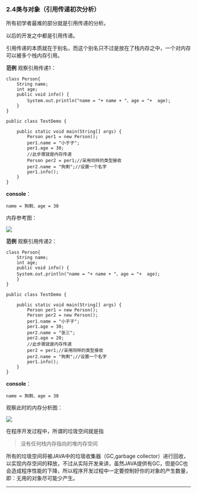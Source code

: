 ### 2.4类与对象（引用传递初次分析） ###

所有初学者最难的部分就是引用传递的分析。

以后的开发之中都是引用传递。

引用传递的本质就在于别名，而这个别名只不过是放在了栈内存之中，一个对内存可以被多个栈内存引用。

**范例** 观察引用传递1：

	class Person{
		String name;
		int age;
		public void info() {
			System.out.println("name = "+ name + "、age = "+  age);
		}
	}

	public class TestDemo {
		
		public static void main(String[] args) {
			Person per1 = new Person();
			per1.name = "小于子";
			per1.age = 30;
			//此步骤就是内存传递
			Person per2 = per1;//采用同样的类型接收
			per2.name = "狗剩";//设置一个名字
			per1.info();
		}
	}

**console**：

	name = 狗剩、age = 30


内存参考图：

![](https://i.imgur.com/lmK9ckU.png)

**范例** 观察引用传递2：

	class Person{
		String name;
		int age;
		public void info() {
		System.out.println("name = "+ name + "、age = "+  age);
		}
	}

	public class TestDemo {
		
		public static void main(String[] args) {
			Person per1 = new Person();
			Person per2 = new Person();
			per1.name = "小于子";
			per1.age = 30;
			per2.name = "张三";
			per2.age = 20;
			//此步骤就是内存传递
			per2 = per1;//采用同样的类型接收
			per2.name = "狗剩";//设置一个名字
			per1.info();
		}
	}

**console**：
	
	name = 狗剩、age = 30

观察此时的内存分析图：

![](https://i.imgur.com/3y7tRhc.png)


在程序开发过程中，所谓的垃圾空间就是指
> 没有任何栈内存指向的堆内存空间

所有的垃圾空间将被JAVA中的垃圾收集器（GC,garbage collector）进行回收，以实现内存空间的释放，不过从实际开发来讲，虽然JAVA提供有GC，但是GC也会造成程序性能的下降，所以程序开发过程中一定要控制好你的对象的产生数量，即：无用的对象尽可能少产生。

------
